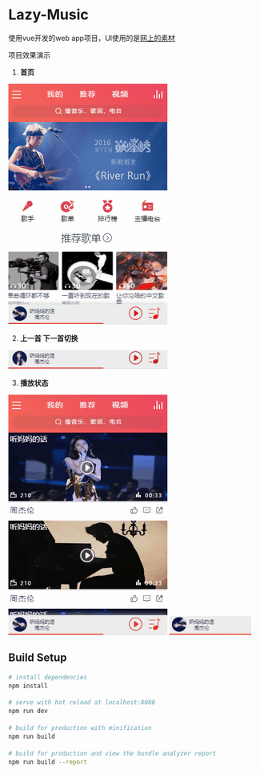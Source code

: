 # Lazy-Music

使用vue开发的web app项目，UI使用的是[网上的素材](http://www.25xt.com/appdesign/13734.html)

项目效果演示
1. **首页**

![image](static/gif/home.gif)

2. **上一首 下一首切换**

![image](static/gif/pre_next.gif)

3. **播放状态**

![image](static/gif/playing.gif)
![image](static/gif/playing1.gif)

## Build Setup

``` bash
# install dependencies
npm install

# serve with hot reload at localhost:8080
npm run dev

# build for production with minification
npm run build

# build for production and view the bundle analyzer report
npm run build --report
```
